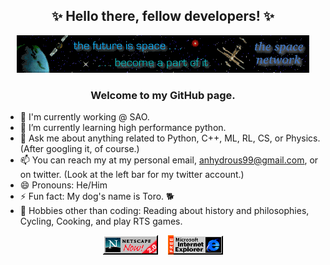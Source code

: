 
<h2><center>✨ Hello there, fellow developers! ✨</center></h2>

<p align="center">
  <img src="images/space-network-1998.gif" />
</p>

<h3><center>Welcome to my GitHub page.</center></h3>

- 🔭 I'm currently working @ SAO.
- 🌱 I’m currently learning high performance python.
- 💬 Ask me about anything related to Python, C++, ML, RL, CS, or Physics. (After googling it, of course.)
- 📫 You can reach my at my personal email, anhydrous99@gmail.com, or on twitter. (Look at the left bar for my twitter account.)
- 😄 Pronouns: He/Him
- ⚡ Fun fact:  My dog's name is Toro. 🐕
- 📖 Hobbies other than coding: Reading about history and philosophies, Cycling, Cooking, and play RTS games.

<p align="center">
  <img src="images/netscape-1995.gif" />
  <span>&nbsp;&nbsp;</span>
  <img src="images/internet-explorer-1996.gif" />
</p>

<!--
**anhydrous99/anhydrous99** is a ✨ _special_ ✨ repository because its `README.md` (this file) appears on your GitHub profile.

Here are some ideas to get you started:

- 🔭 I’m currently working on ...
- 🌱 I’m currently learning ...
- 👯 I’m looking to collaborate on ...
- 🤔 I’m looking for help with ...
- 💬 Ask me about ...
- 📫 How to reach me: ...
- 😄 Pronouns: ...
- ⚡ Fun fact: ...
-->

